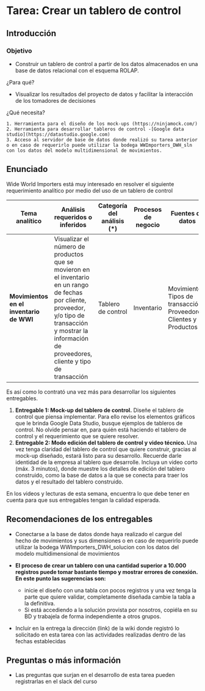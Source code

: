 # **Tarea: Crear un tablero de control**
## **Introducción**
### Objetivo
- Construir un tablero de control a partir de los datos almacenados en una base de datos relacional con el esquema ROLAP.

¿Para qué?
- Visualizar los resultados del proyecto de datos y facilitar la interacción de los tomadores de decisiones

¿Qué necesita?
    
    1. Herramienta para el diseño de los mock-ups (https://ninjamock.com/)
    2. Herramienta para desarrollar tableros de control -[Google data studio](https://datastudio.google.com)
    3. Acceso al servidor de base de datos donde realizó su tarea anterior o en caso de requerirlo puede utilizar la bodega WWImporters_DWH_sln con los datos del modelo multidimensional de movimientos.

## **Enunciado**

Wide World  Importers está muy interesado en resolver el siguiente requerimiento analítico por medio del uso de un tablero de control


| **Tema analítico**                                               | **Análisis requeridos o inferidos**                                                                                                       | **Categoría del análisis (\*)** | **Procesos de negocio** | **Fuentes de datos**                                                    |
| ---------------------------------------------------------------- | ----------------------------------------------------------------------------------------------------------------------------------------- | ------------------------------- | ----------------------- | ----------------------------------------------------------------------- |
| **Movimientos en el inventario de WWI** | Visualizar el número de productos que se movieron en el inventario en un rango de fechas por cliente, proveedor, y/o tipo de transacción y mostrar la información de proveedores, cliente y tipo de transacción| Tablero de control | Inventario                  | Movimientos, Tipos de transacción, Proveedores, Clientes y Productos  |


Es así como lo contrató una vez más para desarrollar los siguientes entregables.

1. **Entregable 1: Mock-up del tablero de control.** Diseñe el tablero de control que piensa implementar. Para ello revise los elementos gráficos que le brinda Google Data Studio, busque ejemplos de tableros de control. No olvide pensar en, para quién está haciendo el tablero de control y el requerimiento que se quiere resolver. 
2. **Entregable 2: Modo edición del tablero de control y video técnico.** Una vez tenga claridad del tablero de control que quiere construir, gracias al mock-up diseñado, estará listo para su desarrollo. Recuerde darle identidad de la empresa al tablero que desarrolle. Incluya un video corto (máx. 3 minutos), donde muestre los detalles de edición del tablero construido, como la base de datos a la que se conecta para traer los datos y el resultado del tablero construido.

En los videos y lecturas de esta semana, encuentra lo que debe tener en cuenta para que sus entregables tengan la calidad esperada.

## **Recomendaciones de los entregables**
- Conectarse a la base de datos donde haya realizado el cargue del hecho de movimientos y sus dimensiones o en caso de requerirlo puede utilizar la bodega WWImporters_DWH_solucion con los datos del modelo multidimensional de movimientos

- **El proceso de crear un tablero con una cantidad superior a 10.000 registros puede tomar bastante tiempo y mostrar errores de conexión. En este punto las sugerencias son:** 
  - inicie el diseño con una tabla con pocos registros y una vez tenga la parte que quiere validar, completamente diseñada cambie la tabla a la definitiva.
  - Si está accediendo a la solución provista por nosotros, copiéla en su BD y trabajela de forma independiente a otros grupos.
- Incluir en la entrega la dirección (link) de la wiki donde registró lo solicitado en esta tarea con las actividades realizadas dentro de las fechas establecidas

## **Preguntas o más información**
- Las preguntas que surjan en el desarrollo de esta tarea pueden registrarlas en el slack del curso
